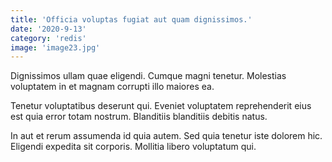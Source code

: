 ```yaml
---
title: 'Officia voluptas fugiat aut quam dignissimos.'
date: '2020-9-13'
category: 'redis'
image: 'image23.jpg'
---
```


Dignissimos ullam quae eligendi. Cumque magni tenetur. Molestias voluptatem in et magnam corrupti illo maiores ea.
 Tenetur voluptatibus deserunt qui. Eveniet voluptatem reprehenderit eius est quia error totam nostrum. Blanditiis blanditiis debitis natus.
 In aut et rerum assumenda id quia autem. Sed quia tenetur iste dolorem hic. Eligendi expedita sit corporis. Mollitia libero voluptatum qui.
